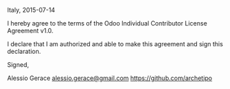 Italy, 2015-07-14

I hereby agree to the terms of the Odoo Individual Contributor License
Agreement v1.0.

I declare that I am authorized and able to make this agreement and sign this
declaration.

Signed,

Alessio Gerace alessio.gerace@gmail.com https://github.com/archetipo